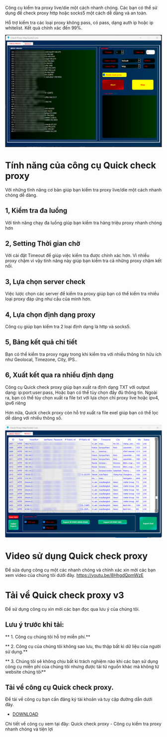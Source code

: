 Công cụ kiểm tra proxy live/die một cách nhanh chóng. Các bạn có thể sử dụng để check proxy http hoặc socks5 một cách dễ dàng và an toàn.

Hỗ trợ kiểm tra các loại proxy không pass, có pass, dạng auth ip hoặc ip whitelist. Kết quả chính xác đến 99%.

 ![CHECK PROXY LIVE](https://github.com/2movn/Quick-check-Proxy/blob/main/quick-check-proxy.png)

# Tính năng của công cụ Quick check proxy
Với những tĩnh năng cơ bản giúp bạn kiểm tra proxy live/die một cách nhanh chóng dễ dàng.

## 1, Kiểm tra đa luồng
Với tính năng chạy đa luồng giúp bạn kiểm tra hàng triệu proxy nhanh chóng hơn

## 2, Setting Thời gian chờ
Với cài đặt Timeout để giúp việc kiểm tra được chính xác hơn. Vì nhiều proxy chậm vì vậy tính năng này giúp bạn kiểm tra cả những proxy chậm kết nối.

## 3, Lựa chọn server check
Việc lược chọn các server để kiểm tra proxy giúp bạn có thể kiểm tra nhiều loại proxy đáp ứng như cầu của mình hơn.

## 4, Lựa chọn định dạng proxy
Công cụ giúp bạn kiểm tra 2 loại định dạng là http và socks5.

## 5, Bảng kết quả chi tiết
Bạn có thể kiểm tra proxy ngay trong khi kiểm tra với nhiều thông tin hữu ích như Geolocal, Timezone, City, IPS..


## 6, Xuất kết qua ra nhiều định dạng
Công cụ Quick check proxy giúp bạn xuất ra định dạng TXT với output dạng: ip:port:user:pass, Hoặc bạn có thể tùy chọn đầy đủ thông tin. Ngoài ra, bạn có thể tùy chọn xuất ra file txt với lựa chọn chỉ proxy live hoặc ipv4, ipv6 riêng

Hơn nữa, Quick check proxy còn hỗ trợ xuất ra file exel giúp bạn có thể lọc dễ dàng với nhiều thông số.

 ![CHECK PROXY LIVE](https://github.com/2movn/Quick-check-Proxy/blob/main/2movn-check-proxy-live.jpg)

# Video sử dụng Quick check proxy
Để sửa dụng công cụ một các nhanh chóng và chỉnh xác xin mời các bạn xem video của chúng tôi dưới đây.
https://youtu.be/8HhgdQpmWzE
# Tải về Quick check proxy v3
Để sử dụng công cụ xin mời các bạn đọc qua lưu ý của chúng tôi.

## Lưu ý trước khi tải:
** 1. Công cụ chúng tôi hỗ trợ miễn phí.**

** 2. Công cụ của chúng tôi không sao lưu, thu thập bất kì dữ liệu của người sử dụng.**

** 3. Chúng tôi sẽ không chịu bất kì trách nghiệm nào khi các bạn sử dụng công cụ miễn phí của chúng tôi nhưng được tải từ nguồn khác mà không từ website chúng tôi**

## Tải về công cụ Quick check proxy.

Để tải về công cụ bạn cần đăng ký tài khoản và tuy cập đường dẫn dưới đây.

- [DOWNLOAD](https://2movn.com/p/huong-dan-su-dung-cong-cu-quick-check-proxy)

Chi tiết về công cụ xem tại đây: Quick check proxy - Công cụ kiểm tra proxy nhanh chóng và tiện lợi

